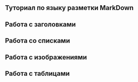 ## Туториал по языку разметки MarkDown

## Работа с заголовками


## Работа со списками

## Работа с изображениями



## Работа с таблицами